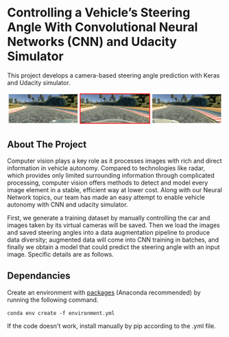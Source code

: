 # Controlling a Vehicle’s Steering Angle With Convolutional Neural Networks (CNN) and Udacity Simulator

This project develops a camera-based steering angle prediction with Keras and Udacity simulator.

![](https://github.com/xiamze/steering_angle_prediction/blob/main/Image/1.png)

## About The Project

Computer vision plays a key role as it processes images with rich and direct information in vehicle autonomy. Compared to technologies like radar, which provides only limited surrounding information through complicated processing, computer vision offers methods to detect and model every image element in a stable, efficient way at lower cost. Along with our Neural Network topics, our team has made an easy attempt to enable vehicle autonomy with CNN and udacity simulator. 

First, we generate a training dataset by manually controlling the car and images taken by its virtual cameras will be saved. Then we load the images and saved steering angles into a data augmentation pipeline to produce data diversity; augmented data will come into CNN training in batches, and finally we obtain a model that could predict the steering angle with an input image. Specific details are as follows.

## Dependancies

Create an environment with [packages](https://github.com/xiamze/steering_angle_prediction/blob/main/environment.yml) (Anaconda recommended) by running the following command.

```
conda env create -f environment.yml 
```
If the code doesn't work, install manually by pip according to the .yml file.

